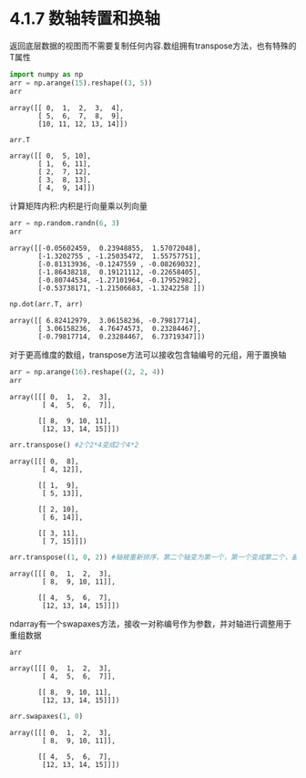 # 4.1.7 数轴转置和换轴

返回底层数据的视图而不需要复制任何内容.数组拥有transpose方法，也有特殊的T属性


```python
import numpy as np
arr = np.arange(15).reshape((3, 5))
arr
```




    array([[ 0,  1,  2,  3,  4],
           [ 5,  6,  7,  8,  9],
           [10, 11, 12, 13, 14]])




```python
arr.T
```




    array([[ 0,  5, 10],
           [ 1,  6, 11],
           [ 2,  7, 12],
           [ 3,  8, 13],
           [ 4,  9, 14]])



计算矩阵内积:内积是行向量乘以列向量


```python
arr = np.random.randn(6, 3)
arr
```




    array([[-0.05602459,  0.23948855,  1.57072048],
           [-1.3202755 , -1.25035472,  1.55757751],
           [-0.81313936, -0.1247559 , -0.08269032],
           [-1.86438218,  0.19121112, -0.22658405],
           [-0.80744534, -1.27101964, -0.17952982],
           [-0.53738171, -1.21506683, -1.3242258 ]])




```python
np.dot(arr.T, arr)
```




    array([[ 6.82412979,  3.06158236, -0.79817714],
           [ 3.06158236,  4.76474573,  0.23284467],
           [-0.79817714,  0.23284467,  6.73719347]])



对于更高维度的数组，transpose方法可以接收包含轴编号的元组，用于置换轴


```python
arr = np.arange(16).reshape((2, 2, 4))
arr
```




    array([[[ 0,  1,  2,  3],
            [ 4,  5,  6,  7]],
    
           [[ 8,  9, 10, 11],
            [12, 13, 14, 15]]])




```python
arr.transpose() #2个2*4变成2个4*2
```




    array([[[ 0,  8],
            [ 4, 12]],
    
           [[ 1,  9],
            [ 5, 13]],
    
           [[ 2, 10],
            [ 6, 14]],
    
           [[ 3, 11],
            [ 7, 15]]])




```python
arr.transpose((1, 0, 2)) #轴被重新排序，第二个轴变为第一个，第一个变成第二个，最后一个没变
```




    array([[[ 0,  1,  2,  3],
            [ 8,  9, 10, 11]],
    
           [[ 4,  5,  6,  7],
            [12, 13, 14, 15]]])



ndarray有一个swapaxes方法，接收一对称编号作为参数，并对轴进行调整用于重组数据


```python
arr
```




    array([[[ 0,  1,  2,  3],
            [ 4,  5,  6,  7]],
    
           [[ 8,  9, 10, 11],
            [12, 13, 14, 15]]])




```python
arr.swapaxes(1, 0)
```




    array([[[ 0,  1,  2,  3],
            [ 8,  9, 10, 11]],
    
           [[ 4,  5,  6,  7],
            [12, 13, 14, 15]]])


